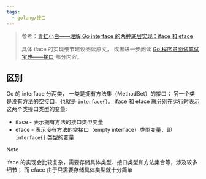```yaml
---
tags:
  - golang/接口
---
```

> 参考：[青蛙小白——理解 Go interface 的两种底层实现：iface 和 eface](https://blog.frognew.com/2018/11/go-interface-iface-eface.html)
>
> 具体 iface 的实现细节建议阅读原文，
> 或者进一步阅读 [Go 程序员面试笔试宝典——接口](https://golang.design/go-questions/interface/) 部分内容。

## 区别

Go 的 interface 分两类，
一类是拥有方法集（MethodSet）的接口；
另一个类是没有方法的空接口，也就是 `interface{}`。
iface 和 eface 就分别在运行时表示这两个类接口类型的变量:

- iface - 表示拥有方法的接口类型变量
- eface - 表示没有方法的空接口（empty interface）类型变量，即 `interface{}` 类型的变量

> [!note]
> iface 的实现会比较复杂，需要存储具体类型、接口类型和方法集合等，涉及较多细节；
> 而 eface 由于只需要存储具体类型就十分简单
